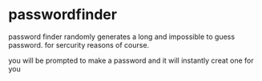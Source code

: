 # passwordfinder

password finder randomly generates a long and impossible to guess password.
for sercurity reasons of course.

you will be prompted to make a password and it will instantly creat one for you 
